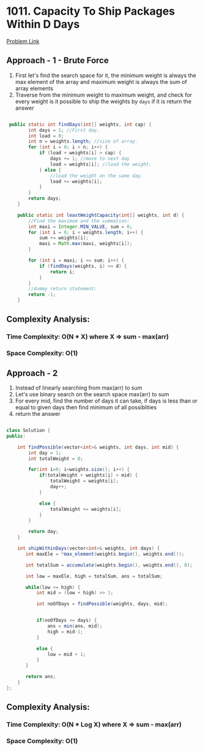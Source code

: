 # 1011. Capacity To Ship Packages Within D Days

[Problem Link](https://leetcode.com/problems/capacity-to-ship-packages-within-d-days/)

## Approach - 1 - Brute Force

1. First let's find the search space for it, the minimum weight is always the max element of the array and maximum weight is always the sum of array elements
2. Traverse from the minimum weight to maximum weight, and check for every weight is it possible to ship the weights by `days` if it is return the answer

```Java

 public static int findDays(int[] weights, int cap) {
        int days = 1; //First day.
        int load = 0;
        int n = weights.length; //size of array.
        for (int i = 0; i < n; i++) {
            if (load + weights[i] > cap) {
                days += 1; //move to next day
                load = weights[i]; //load the weight.
            } else {
                //load the weight on the same day.
                load += weights[i];
            }
        }
        return days;
    }

    public static int leastWeightCapacity(int[] weights, int d) {
        //Find the maximum and the summation:
        int maxi = Integer.MIN_VALUE, sum = 0;
        for (int i = 0; i < weights.length; i++) {
            sum += weights[i];
            maxi = Math.max(maxi, weights[i]);
        }

        for (int i = maxi; i <= sum; i++) {
            if (findDays(weights, i) <= d) {
                return i;
            }
        }
        //dummy return statement:
        return -1;
    }

```

## Complexity Analysis:

### Time Complexity: O(N \* X) where X => sum - max(arr)

### Space Complexity: O(1)

## Approach - 2

1. Instead of linearly searching from max(arr) to sum
2. Let's use binary search on the search space max(arr) to sum
3. For every mid, find the number of days it can take, if days is less than or equal to given days then find minimum of all possiblities
4. return the answer

```Java

class Solution {
public:

    int findPossible(vector<int>& weights, int days, int mid) {
        int day = 1;
        int totalWeight = 0;

        for(int i=0; i<weights.size(); i++) {
            if(totalWeight + weights[i] > mid) {
                totalWeight = weights[i];
                day++;
            }

            else {
                totalWeight += weights[i];
            }
        }

        return day;
    }

    int shipWithinDays(vector<int>& weights, int days) {
       int maxEle = *max_element(weights.begin(), weights.end());

       int totalSum = accumulate(weights.begin(), weights.end(), 0);

       int low = maxEle, high = totalSum, ans = totalSum;

       while(low <= high) {
           int mid = (low + high) >> 1;

           int noOfDays = findPossible(weights, days, mid);


           if(noOfDays <= days) {
               ans = min(ans, mid);
               high = mid-1;
           }

           else {
               low = mid + 1;
           }
       }

       return ans;
    }
};
```

## Complexity Analysis:

### Time Complexity: O(N \* Log X) where X => sum - max(arr)

### Space Complexity: O(1)
